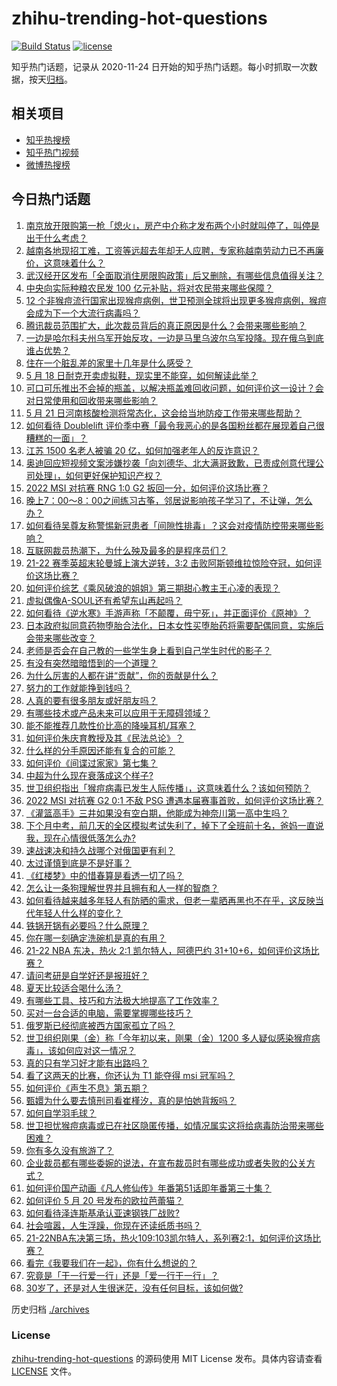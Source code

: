 # zhihu-trending-hot-questions

[![Build Status](https://github.com/justjavac/zhihu-trending-hot-questions/workflows/ci/badge.svg?branch=master)](https://github.com/justjavac/zhihu-trending-hot-questions/actions)
[![license](https://img.shields.io/github/license/justjavac/zhihu-trending-hot-questions)](https://github.com/justjavac/zhihu-trending-hot-questions/blob/master/LICENSE)

知乎热门话题，记录从 2020-11-24 日开始的知乎热门话题。每小时抓取一次数据，按天[归档](./archives)。

## 相关项目

- [知乎热搜榜](https://github.com/justjavac/zhihu-trending-top-search)
- [知乎热门视频](https://github.com/justjavac/zhihu-trending-hot-video)
- [微博热搜榜](https://github.com/justjavac/weibo-trending-hot-search)

## 今日热门话题

<!-- BEGIN -->
<!-- 最后更新时间 Mon May 23 2022 03:02:18 GMT+0800 (China Standard Time) -->

1. [南京放开限购第一枪「熄火」，房产中介称才发布两个小时就叫停了，叫停是出于什么考虑？](https://www.zhihu.com/question/533805201)
1. [越南各地现招工难，工资等远超去年却无人应聘，专家称越南劳动力已不再廉价，这意味着什么？](https://www.zhihu.com/question/533718393)
1. [武汉经开区发布「全面取消住房限购政策」后又删除，有哪些信息值得关注？](https://www.zhihu.com/question/533981289)
1. [中央向实际种粮农民发 100 亿元补贴，将对农民带来哪些保障？](https://www.zhihu.com/question/534021897)
1. [12 个非猴痘流行国家出现猴痘病例，世卫预测全球将出现更多猴痘病例，猴痘会成为下一个大流行病毒吗？](https://www.zhihu.com/question/533947845)
1. [腾讯裁员范围扩大，此次裁员背后的真正原因是什么？会带来哪些影响？](https://www.zhihu.com/question/533906076)
1. [一边是哈尔科夫州乌军开始反攻，一边是马里乌波尔乌军投降。现在俄乌到底谁占优势？](https://www.zhihu.com/question/533606597)
1. [住在一个脏乱差的家里十几年是什么感受？](https://www.zhihu.com/question/47639633)
1. [5 月 18 日耐克开卖虚拟鞋，现实里不能穿，如何解读此举？](https://www.zhihu.com/question/533578703)
1. [可口可乐推出不会掉的瓶盖，以解决瓶盖难回收问题，如何评价这一设计？会对日常使用和回收带来哪些影响？](https://www.zhihu.com/question/533970945)
1. [5 月 21 日河南核酸检测将常态化，这会给当地防疫工作带来哪些帮助？](https://www.zhihu.com/question/534047226)
1. [如何看待 Doublelift 评价季中赛「最令我恶心的是各国粉丝都在展现着自己很糟糕的一面」？](https://www.zhihu.com/question/533041303)
1. [江苏 1500 名老人被骗 20 亿，如何加强老年人的反诈意识？](https://www.zhihu.com/question/533930392)
1. [奥迪回应短视频文案涉嫌抄袭「向刘德华、北大满哥致歉，已责成创意代理公司处理」，如何更好保护知识产权？](https://www.zhihu.com/question/533985085)
1. [2022 MSI 对抗赛 RNG 1:0 G2 扳回一分，如何评价这场比赛？](https://www.zhihu.com/question/534043123)
1. [晚上7：00～8：00之间练习古筝，邻居说影响孩子学习了，不让弹，怎么办？](https://www.zhihu.com/question/533340718)
1. [如何看待吴尊友称警惕新冠患者「间隙性排毒」？这会对疫情防控带来哪些影响？](https://www.zhihu.com/question/533721877)
1. [互联网裁员热潮下，为什么殃及最多的是程序员们？](https://www.zhihu.com/question/526941843)
1. [21-22 赛季英超末轮曼城上演大逆转，3:2 击败阿斯顿维拉惊险夺冠，如何评价这场比赛？](https://www.zhihu.com/question/534065163)
1. [如何评价综艺《乘风破浪的姐姐》第三期甜心教主王心凌的表现？](https://www.zhihu.com/question/533748909)
1. [虚拟偶像A-SOUL还有希望东山再起吗？](https://www.zhihu.com/question/533730128)
1. [如何看待《逆水寒》手游声称「不颠覆，毋宁死」，并正面评价《原神》？](https://www.zhihu.com/question/533299406)
1. [日本政府拟同意药物堕胎合法化，日本女性买堕胎药将需要配偶同意，实施后会带来哪些改变？](https://www.zhihu.com/question/533916380)
1. [老师是否会在自己教的一些学生身上看到自己学生时代的影子？](https://www.zhihu.com/question/461399332)
1. [有没有突然暗暗悟到的一个道理？](https://www.zhihu.com/question/513182850)
1. [为什么厉害的人都在讲“贡献”，你的贡献是什么？](https://www.zhihu.com/question/533129176)
1. [努力的工作就能挣到钱吗？](https://www.zhihu.com/question/525258071)
1. [人真的要有很多朋友或好朋友吗？](https://www.zhihu.com/question/533885626)
1. [有哪些技术或产品未来可以应用于无障碍领域？](https://www.zhihu.com/question/533251553)
1. [能不能推荐几款性价比高的降噪耳机/耳塞？](https://www.zhihu.com/question/30497793)
1. [如何评价朱庆育教授及其《民法总论》？](https://www.zhihu.com/question/40147938)
1. [什么样的分手原因还能有复合的可能？](https://www.zhihu.com/question/533468829)
1. [如何评价《间谍过家家》第七集？](https://www.zhihu.com/question/533939598)
1. [中超为什么现在衰落成这个样子?](https://www.zhihu.com/question/533876706)
1. [世卫组织指出「猴痘病毒已发生人际传播」，这意味着什么？该如何预防？](https://www.zhihu.com/question/534057635)
1. [2022 MSI 对抗赛 G2 0:1 不敌 PSG 遭遇本届赛事首败，如何评价这场比赛？](https://www.zhihu.com/question/534025747)
1. [《灌篮高手》三井如果没有空白期，他能成为神奈川第一高中生吗？](https://www.zhihu.com/question/533521825)
1. [下个月中考，前几天的全区模拟考试失利了，掉下了全班前十名，爸妈一直说我，现在心情很低落怎么办?](https://www.zhihu.com/question/533920747)
1. [速战速决和持久战哪个对俄国更有利？](https://www.zhihu.com/question/534010592)
1. [太过谨慎到底是不是好事？](https://www.zhihu.com/question/27465014)
1. [《红楼梦》中的惜春算是看透一切了吗？](https://www.zhihu.com/question/533124428)
1. [怎么让一条狗理解世界并且拥有和人一样的智商？](https://www.zhihu.com/question/525726816)
1. [如何看待越来越多年轻人有防晒的需求，但老一辈晒再黑也不在乎，这反映当代年轻人什么样的变化？](https://www.zhihu.com/question/533632191)
1. [铁锅开锅有必要吗？什么原理？](https://www.zhihu.com/question/305634554)
1. [你在哪一刻确定洗碗机是真的有用？](https://www.zhihu.com/question/533544956)
1. [21-22 NBA 东决，热火 2:1 凯尔特人，阿德巴约 31+10+6，如何评价这场比赛？](https://www.zhihu.com/question/533972171)
1. [请问考研是自学好还是报班好？](https://www.zhihu.com/question/435788069)
1. [夏天比较适合喝什么汤？](https://www.zhihu.com/question/286811302)
1. [有哪些工具、技巧和方法极大地提高了工作效率？](https://www.zhihu.com/question/299669597)
1. [买对一台合适的电脑，需要掌握哪些技巧？](https://www.zhihu.com/question/533955797)
1. [俄罗斯已经彻底被西方国家孤立了吗？](https://www.zhihu.com/question/523257898)
1. [世卫组织刚果（金）称「今年初以来，刚果（金）1200 多人疑似感染猴痘病毒」，该如何应对这一情况？](https://www.zhihu.com/question/533974531)
1. [真的只有学习好才能有出路吗？](https://www.zhihu.com/question/527632711)
1. [看了这两天的比赛，你还认为 T1 能夺得 msi 冠军吗？](https://www.zhihu.com/question/533939351)
1. [如何评价《声生不息》第五期？](https://www.zhihu.com/question/532553790)
1. [甄嬛为什么要去慎刑司看崔槿汐，真的是怕她背叛吗？](https://www.zhihu.com/question/414183859)
1. [如何自学羽毛球？](https://www.zhihu.com/question/323257168)
1. [世卫担忧猴痘病毒或已在社区隐匿传播，如情况属实这将给病毒防治带来哪些困难？](https://www.zhihu.com/question/533958024)
1. [你有多久没有旅游了？](https://www.zhihu.com/question/533863822)
1. [企业裁员都有哪些委婉的说法，在宣布裁员时有哪些成功或者失败的公关方式？](https://www.zhihu.com/question/319373984)
1. [如何评价国产动画《凡人修仙传》年番第51话即年番第三十集？](https://www.zhihu.com/question/533721249)
1. [如何评价 5 月 20 号发布的欧拉芭蕾猫？](https://www.zhihu.com/question/533827962)
1. [如何看待泽连斯基承认亚速钢铁厂战败?](https://www.zhihu.com/question/533787635)
1. [社会喧嚣，人生浮躁，你现在还读纸质书吗？](https://www.zhihu.com/question/533969117)
1. [21-22NBA东决第三场，热火109:103凯尔特人，系列赛2:1，如何评价这场比赛？](https://www.zhihu.com/question/533976285)
1. [看完《我要我们在一起》，你有什么想说的？](https://www.zhihu.com/question/460618146)
1. [究竟是「干一行爱一行」还是「爱一行干一行」？](https://www.zhihu.com/question/533356486)
1. [30岁了，还是对人生很迷茫，没有任何目标，该如何做?](https://www.zhihu.com/question/533962457)

<!-- END -->

历史归档 [./archives](./archives)

### License

[zhihu-trending-hot-questions](https://github.com/justjavac/zhihu-trending-hot-questions)
的源码使用 MIT License 发布。具体内容请查看 [LICENSE](./LICENSE) 文件。
